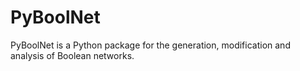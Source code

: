 # PyBoolNet
PyBoolNet is a Python package for the generation, modification and analysis of Boolean networks.
